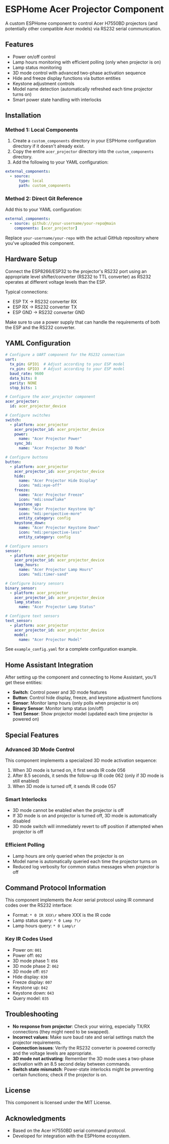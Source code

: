 # ESPHome Acer Projector Component

A custom ESPHome component to control Acer H7550BD projectors (and potentially other compatible Acer models) via RS232 serial communication.

## Features

- Power on/off control
- Lamp hours monitoring with efficient polling (only when projector is on)
- Lamp status monitoring
- 3D mode control with advanced two-phase activation sequence
- Hide and freeze display functions via button entities
- Keystone adjustment controls
- Model name detection (automatically refreshed each time projector turns on)
- Smart power state handling with interlocks

## Installation

### Method 1: Local Components

1. Create a `custom_components` directory in your ESPHome configuration directory if it doesn't already exist.
2. Copy the entire `acer_projector` directory into the `custom_components` directory.
3. Add the following to your YAML configuration:

```yaml
external_components:
  - source: 
      type: local
      path: custom_components
```

### Method 2: Direct Git Reference

Add this to your YAML configuration:

```yaml
external_components:
  - source: github://your-username/your-repo@main
    components: [acer_projector]
```

Replace `your-username/your-repo` with the actual GitHub repository where you've uploaded this component.

## Hardware Setup

Connect the ESP8266/ESP32 to the projector's RS232 port using an appropriate level shifter/converter (RS232 to TTL converter) as RS232 operates at different voltage levels than the ESP.

Typical connections:
- ESP TX → RS232 converter RX
- ESP RX → RS232 converter TX
- ESP GND → RS232 converter GND

Make sure to use a power supply that can handle the requirements of both the ESP and the RS232 converter.

## YAML Configuration

```yaml
# Configure a UART component for the RS232 connection
uart:
  tx_pin: GPIO1  # Adjust according to your ESP model
  rx_pin: GPIO3  # Adjust according to your ESP model
  baud_rate: 9600
  data_bits: 8
  parity: NONE
  stop_bits: 1

# Configure the acer_projector component
acer_projector:
  id: acer_projector_device

# Configure switches
switch:
  - platform: acer_projector
    acer_projector_id: acer_projector_device
    power:
      name: "Acer Projector Power"
    sync_3d:
      name: "Acer Projector 3D Mode"

# Configure buttons
button:
  - platform: acer_projector
    acer_projector_id: acer_projector_device
    hide:
      name: "Acer Projector Hide Display"
      icon: "mdi:eye-off"
    freeze:
      name: "Acer Projector Freeze"
      icon: "mdi:snowflake"
    keystone_up:
      name: "Acer Projector Keystone Up"
      icon: "mdi:perspective-more"
      entity_category: config
    keystone_down:
      name: "Acer Projector Keystone Down"
      icon: "mdi:perspective-less"
      entity_category: config

# Configure sensors
sensor:
  - platform: acer_projector
    acer_projector_id: acer_projector_device
    lamp_hours:
      name: "Acer Projector Lamp Hours"
      icon: "mdi:timer-sand"

# Configure binary sensors
binary_sensor:
  - platform: acer_projector
    acer_projector_id: acer_projector_device
    lamp_status:
      name: "Acer Projector Lamp Status"

# Configure text sensors
text_sensor:
  - platform: acer_projector
    acer_projector_id: acer_projector_device
    model:
      name: "Acer Projector Model"
```

See `example_config.yaml` for a complete configuration example.

## Home Assistant Integration

After setting up the component and connecting to Home Assistant, you'll get these entities:

- **Switch**: Control power and 3D mode features
- **Button**: Control hide display, freeze, and keystone adjustment functions
- **Sensor**: Monitor lamp hours (only polls when projector is on)
- **Binary Sensor**: Monitor lamp status (on/off)
- **Text Sensor**: Show projector model (updated each time projector is powered on)

## Special Features

### Advanced 3D Mode Control
This component implements a specialized 3D mode activation sequence:
1. When 3D mode is turned on, it first sends IR code 056
2. After 8.5 seconds, it sends the follow-up IR code 062 (only if 3D mode is still enabled)
3. When 3D mode is turned off, it sends IR code 057

### Smart Interlocks
- 3D mode cannot be enabled when the projector is off
- If 3D mode is on and projector is turned off, 3D mode is automatically disabled
- 3D mode switch will immediately revert to off position if attempted when projector is off

### Efficient Polling
- Lamp hours are only queried when the projector is on
- Model name is automatically queried each time the projector turns on
- Reduced log verbosity for common status messages when projector is off

## Command Protocol Information

This component implements the Acer serial protocol using IR command codes over the RS232 interface:

- Format: `* 0 IR XXX\r` where XXX is the IR code
- Lamp status query: `* 0 Lamp ?\r` 
- Lamp hours query: `* 0 Lamp\r`

### Key IR Codes Used

- Power on: `001`
- Power off: `002`
- 3D mode phase 1: `056`
- 3D mode phase 2: `062`
- 3D mode off: `057`
- Hide display: `030`
- Freeze display: `007`
- Keystone up: `042`
- Keystone down: `043`
- Query model: `035`

## Troubleshooting

- **No response from projector**: Check your wiring, especially TX/RX connections (they might need to be swapped).
- **Incorrect values**: Make sure baud rate and serial settings match the projector requirements.
- **Connection issues**: Verify the RS232 converter is powered correctly and the voltage levels are appropriate.
- **3D mode not activating**: Remember the 3D mode uses a two-phase activation with an 8.5 second delay between commands.
- **Switch state mismatch**: Power-state interlocks might be preventing certain functions; check if the projector is on.

## License

This component is licensed under the MIT License.

## Acknowledgments

- Based on the Acer H7550BD serial command protocol.
- Developed for integration with the ESPHome ecosystem. 